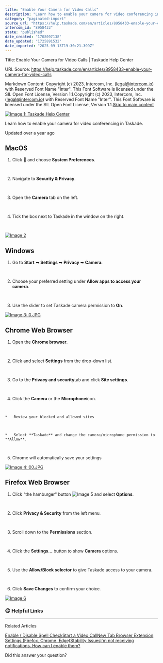 ```yaml
---
title: "Enable Your Camera for Video Calls"
description: "Learn how to enable your camera for video conferencing in Taskade."
category: "paginated-import"
source_url: "https://help.taskade.com/en/articles/8958433-enable-your-camera-for-video-calls"
intercom_id: "8958433"
state: "published"
date_created: "1708097138"
date_updated: "1725891532"
date_imported: "2025-09-13T19:30:21.399Z"
---
```


Title: Enable Your Camera for Video Calls | Taskade Help Center

URL Source: https://help.taskade.com/en/articles/8958433-enable-your-camera-for-video-calls

Markdown Content:
Copyright (c) 2023, Intercom, Inc. (legal@intercom.io) with Reserved Font Name "Inter". This Font Software is licensed under the SIL Open Font License, Version 1.1.Copyright (c) 2023, Intercom, Inc. (legal@intercom.io) with Reserved Font Name "Inter". This Font Software is licensed under the SIL Open Font License, Version 1.1.[Skip to main content](https://help.taskade.com/en/articles/8958433-enable-your-camera-for-video-calls#main-content)

[![Image 1: Taskade Help Center](https://downloads.intercomcdn.com/i/o/490280/d14603621e78c833c2d0e66f/2d1230f35f3009fff25b2989e93312a5.png)](https://help.taskade.com/en/)

Learn how to enable your camera for video conferencing in Taskade.

Updated over a year ago

**MacOS**
---------

1.   Click  and choose **System Preferences**.

​

2.   Navigate to **Security & Privacy**.

​

3.   Open the **Camera** tab on the left.

​

4.   Tick the box next to Taskade in the window on the right.

​

[![Image 2](https://taskade.intercom-attachments-7.com/i/o/965374768/f742e3ee15e5c902d026c221/26051600041747?expires=1757793600&signature=2ad6c7623d0a45bb40ed25c5d115569a7b42bc75e5e1958c94a5bc972d92539c&req=fSYiFc56modXFb4f3HP0gBTMlmBLagyUU%2BYwSdA4AZiYiJAcj9pXz2%2BmTkTY%0A5lsZ%2BAkjxfevtr09sw%3D%3D%0A)](https://taskade.intercom-attachments-7.com/i/o/965374768/f742e3ee15e5c902d026c221/26051600041747?expires=1757793600&signature=2ad6c7623d0a45bb40ed25c5d115569a7b42bc75e5e1958c94a5bc972d92539c&req=fSYiFc56modXFb4f3HP0gBTMlmBLagyUU%2BYwSdA4AZiYiJAcj9pXz2%2BmTkTY%0A5lsZ%2BAkjxfevtr09sw%3D%3D%0A)

**Windows**
-----------

1.   Go to **Start** ➡ **Settings** ➡ **Privacy** ➡ **Camera**.

​

2.   Choose your preferred setting under **Allow apps to access your camera**.

​

3.   Use the slider to set Taskade camera permission to **On**.

[![Image 3: 0.JPG](https://taskade.intercom-attachments-7.com/i/o/965374767/cd715789099bb775e76a62fd/360092155013?expires=1757793600&signature=25ec66829ca1c20094651438ab0a5c23b3984bb6a4049fbed90cd9d6df2f678d&req=fSYiFc56modYFb4f3HP0gKkoiWApxRjLS1%2F%2FYd6J7Rjb87M8dUMxH1ifXmN9%0AGjuxLJ1JISvYNCM1Ng%3D%3D%0A)](https://taskade.intercom-attachments-7.com/i/o/965374767/cd715789099bb775e76a62fd/360092155013?expires=1757793600&signature=25ec66829ca1c20094651438ab0a5c23b3984bb6a4049fbed90cd9d6df2f678d&req=fSYiFc56modYFb4f3HP0gKkoiWApxRjLS1%2F%2FYd6J7Rjb87M8dUMxH1ifXmN9%0AGjuxLJ1JISvYNCM1Ng%3D%3D%0A)

**Chrome Web Browser**
----------------------

1.   Open the **Chrome browser**.

​

2.   Click and select **Settings** from the drop-down list.

​

3.   Go to the **Privacy and security**tab and click **Site settings**.

​

4.   Click the **Camera** or the **Microphone**icon.

​

    *   Review your blocked and allowed sites

​

    *   Select **Taskade** and change the camera/microphone permission to **Allow**.

​

5.   Chrome will automatically save your settings

[![Image 4: 00.JPG](https://taskade.intercom-attachments-7.com/i/o/965374766/042e74c011ae93737e30dafa/360089985694?expires=1757793600&signature=f5cd57cd5457c4d4afedbe3dff7f3deb31a01551ada3ca445afc61d2a0d8bafb&req=fSYiFc56modZFb4f3HP0gEWk9%2BKchm%2F3wLhgPUQGUMy58Q9tHXHaz0O5QxBt%0AzKl%2Brmj3SCV9OgMPTg%3D%3D%0A)](https://taskade.intercom-attachments-7.com/i/o/965374766/042e74c011ae93737e30dafa/360089985694?expires=1757793600&signature=f5cd57cd5457c4d4afedbe3dff7f3deb31a01551ada3ca445afc61d2a0d8bafb&req=fSYiFc56modZFb4f3HP0gEWk9%2BKchm%2F3wLhgPUQGUMy58Q9tHXHaz0O5QxBt%0AzKl%2Brmj3SCV9OgMPTg%3D%3D%0A)

**Firefox Web Browser**
-----------------------

1.   Click "the hamburger" button ![Image 5](https://taskade.intercom-attachments-7.com/i/o/965374791/48a0fc0bb7865df0e43b3ded/18213008756755?expires=1757916000&signature=225017f6295341ddc016fdb902ea15f7b8709096562e81cfcd82f766d40e60a4&req=fSYiFc56moheFb4X1HO4gXVf6gLTd59LhAC%2F6coQ9M2vr1bx39KUUsUTGpxf%0A) and select **Options**.

​

2.   Click **Privacy & Security** from the left menu.

​

3.   Scroll down to the **Permissions** section.

​

4.   Click the **Settings…** button to show **Camera** options.

​

5.   Use the **Allow/Block selector** to give Taskade access to your camera.

​

6.   Click **Save Changes** to confirm your choice.

[![Image 6](https://taskade.intercom-attachments-7.com/i/o/965374798/cd116d82bda08e6d1fe6b310/24923818861459?expires=1757793600&signature=fde4b88c663de5d6c0fc7c14a59529613fc6e11bd8b7b6e34b0f6d42f5f181df&req=fSYiFc56mohXFb4f3HP0gK92IRSBHZ5rqWAaHO31fGuhitW%2B8JZjv1Dj9KOc%0Atu15CunLjByP2HEFoA%3D%3D%0A)](https://taskade.intercom-attachments-7.com/i/o/965374798/cd116d82bda08e6d1fe6b310/24923818861459?expires=1757793600&signature=fde4b88c663de5d6c0fc7c14a59529613fc6e11bd8b7b6e34b0f6d42f5f181df&req=fSYiFc56mohXFb4f3HP0gK92IRSBHZ5rqWAaHO31fGuhitW%2B8JZjv1Dj9KOc%0Atu15CunLjByP2HEFoA%3D%3D%0A)

### **😊 Helpful Links**

* * *

Related Articles

[Enable / Disable Spell Check](https://help.taskade.com/en/articles/8958400-enable-disable-spell-check)[Start a Video Call](https://help.taskade.com/en/articles/8958419-start-a-video-call)[New Tab Browser Extension Settings (Firefox, Chrome, Edge)](https://help.taskade.com/en/articles/8958549-new-tab-browser-extension-settings-firefox-chrome-edge)[Stability Issues](https://help.taskade.com/en/articles/8958636-stability-issues)[I'm not receiving notifications. How can I enable them?](https://help.taskade.com/en/articles/8958667-i-m-not-receiving-notifications-how-can-i-enable-them)

Did this answer your question?
